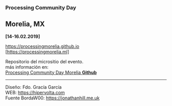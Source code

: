 ### Processing Community Day
## Morelia, MX

**[14-16.02.2019]**  

https://processingmorelia.github.io  
[https://processingmorelia.ml]  

Repositorio del micrositio del evento.  
más información en:  
[Processing Community Day Morelia **Github**](https://github.com/processingmorelia "Processing Community Day Morelia Github")  

____
Diseño: Fdo. Gracía García  
WEB: https://hipervolta.com  
Fuente BordaW00: https://jonathanhill.me.uk  

